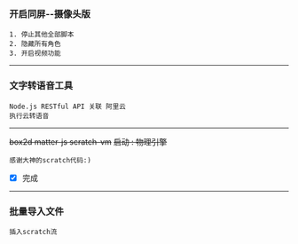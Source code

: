 ### 开启同屏--摄像头版
	1. 停止其他全部脚本
	2. 隐藏所有角色
	3. 开启视频功能
-----------------
### 文字转语音工具 ###

	Node.js RESTful API 关联 阿里云
	执行云转语音
-----------------
~~box2d matter-js scratch-vm~~
~~启动 : 物理引擎~~

	感谢大神的scratch代码:)
- [x] 完成
-----------------
### 批量导入文件
	插入scratch流
